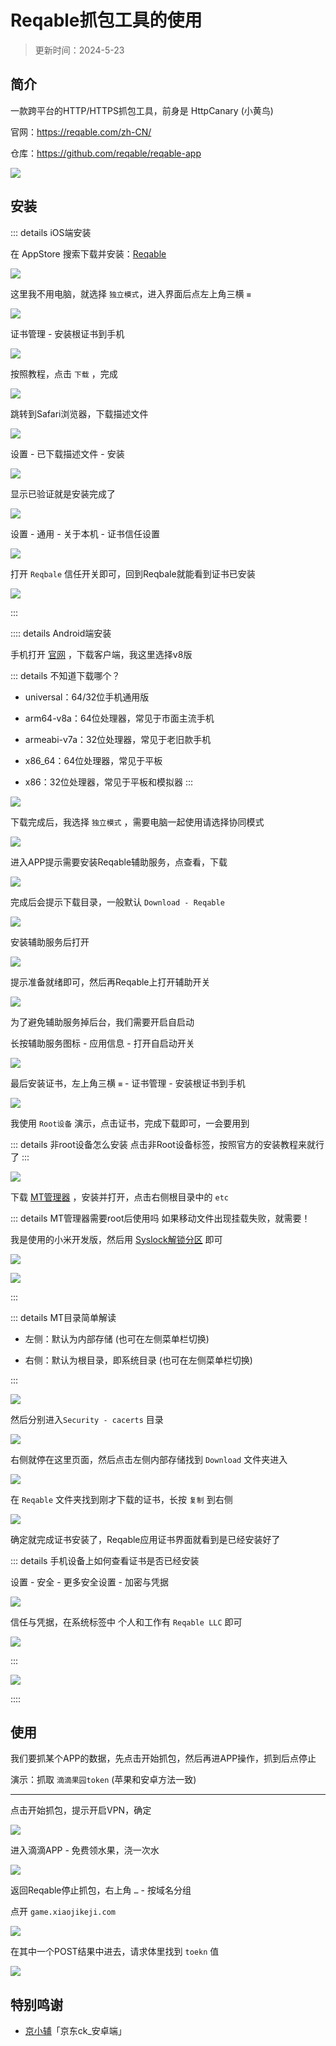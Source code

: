 # Reqable抓包工具的使用

> 更新时间：2024-5-23


## 简介

一款跨平台的HTTP/HTTPS抓包工具，前身是 HttpCanary (小黄鸟)

官网：https://reqable.com/zh-CN/

仓库：https://github.com/reqable/reqable-app

![](https://img.viptv.work/viptv/reqable/reqable-01.png)





## 安装


::: details iOS端安装

在 AppStore 搜索下载并安装：[Reqable](https://apps.apple.com/cn/app/id6473166828)

![](https://img.viptv.work/viptv/reqable/ios/ios-01.png)

这里我不用电脑，就选择 `独立模式`，进入界面后点左上角三横 `≡`

![](https://img.viptv.work/viptv/reqable/ios/ios-02.png)

证书管理 - 安装根证书到手机

![](https://img.viptv.work/viptv/reqable/ios/ios-03.png)

按照教程，点击 `下载` ，完成

![](https://img.viptv.work/viptv/reqable/ios/ios-04.png)

跳转到Safari浏览器，下载描述文件

![](https://img.viptv.work/viptv/reqable/ios/ios-05.png)

设置 - 已下载描述文件 - 安装

![](https://img.viptv.work/viptv/reqable/ios/ios-06.png)

显示已验证就是安装完成了

![](https://img.viptv.work/viptv/reqable/ios/ios-07.png)

设置 - 通用 - 关于本机 - 证书信任设置

![](https://img.viptv.work/viptv/reqable/ios/ios-08.png)

打开 `Reqbale` 信任开关即可，回到Reqbale就能看到证书已安装

![](https://img.viptv.work/viptv/reqable/ios/ios-09.png)

:::



:::: details Android端安装

手机打开 [官网](https://reqable.com/zh-CN/) ，下载客户端，我这里选择v8版

::: details 不知道下载哪个？

* universal：64/32位手机通用版

* arm64-v8a：64位处理器，常见于市面主流手机

* armeabi-v7a：32位处理器，常见于老旧款手机

* x86_64：64位处理器，常见于平板

* x86：32位处理器，常见于平板和模拟器
:::

![](https://img.viptv.work/viptv/reqable/android/android-01.png)

下载完成后，我选择 `独立模式` ，需要电脑一起使用请选择协同模式

![](https://img.viptv.work/viptv/reqable/android/android-02.png)

进入APP提示需要安装Reqable辅助服务，点查看，下载

![](https://img.viptv.work/viptv/reqable/android/android-03.png)

完成后会提示下载目录，一般默认 `Download - Reqable`

![](https://img.viptv.work/viptv/reqable/android/android-04.png)

安装辅助服务后打开

![](https://img.viptv.work/viptv/reqable/android/android-05.png)

提示准备就绪即可，然后再Reqable上打开辅助开关

![](https://img.viptv.work/viptv/reqable/android/android-06.png)

为了避免辅助服务掉后台，我们需要开启自启动

长按辅助服务图标 - 应用信息 - 打开自启动开关

![](https://img.viptv.work/viptv/reqable/android/android-07.png)

最后安装证书，左上角三横 `≡` - 证书管理 - 安装根证书到手机

![](https://img.viptv.work/viptv/reqable/android/android-08.png)

我使用 `Root设备` 演示，点击证书，完成下载即可，一会要用到

::: details 非root设备怎么安装
点击非Root设备标签，按照官方的安装教程来就行了
:::

![](https://img.viptv.work/viptv/reqable/android/android-09.png)

下载 [MT管理器](https://mt2.cn/) ，安装并打开，点击右侧根目录中的 `etc`

::: details MT管理器需要root后使用吗
如果移动文件出现挂载失败，就需要！

我是使用的小米开发版，然后用 [Syslock解锁分区](https://dzp.lanzouj.com/ioB9Npn6xtg) 即可

![](https://img.viptv.work/viptv/reqable/android/android-10.png)

![](https://img.viptv.work/viptv/reqable/android/android-11.png)

:::

::: details MT目录简单解读

* 左侧：默认为内部存储 (也可在左侧菜单栏切换)

* 右侧：默认为根目录，即系统目录 (也可在左侧菜单栏切换)

:::

![](https://img.viptv.work/viptv/reqable/android/android-12.png)

然后分别进入`Security - cacerts` 目录

![](https://img.viptv.work/viptv/reqable/android/android-13.png)

右侧就停在这里页面，然后点击左侧内部存储找到 `Download` 文件夹进入

![](https://img.viptv.work/viptv/reqable/android/android-14.png)

在 `Reqable` 文件夹找到刚才下载的证书，长按 `复制` 到右侧

![](https://img.viptv.work/viptv/reqable/android/android-15.png)

确定就完成证书安装了，Reqable应用证书界面就看到是已经安装好了

::: details 手机设备上如何查看证书是否已经安装

设置 - 安全 - 更多安全设置 - 加密与凭据

![](https://img.viptv.work/viptv/reqable/android/android-17.png)

信任与凭据，在系统标签中 个人和工作有 `Reqable LLC` 即可

![](https://img.viptv.work/viptv/reqable/android/android-18.png)

:::


![](https://img.viptv.work/viptv/reqable/android/android-16.png)


::::







## 使用


我们要抓某个APP的数据，先点击开始抓包，然后再进APP操作，抓到后点停止


演示：抓取 `滴滴果园token` (苹果和安卓方法一致)

---

点击开始抓包，提示开启VPN，确定

![](https://img.viptv.work/viptv/reqable/reqable-02.png)

进入滴滴APP - 免费领水果，浇一次水

![](https://img.viptv.work/viptv/reqable/reqable-03.png)


返回Reqable停止抓包，右上角 `…` - 按域名分组

点开 `game.xiaojikeji.com` 

![](https://img.viptv.work/viptv/reqable/reqable-04.png)

在其中一个POST结果中进去，请求体里找到 `toekn` 值

![](https://img.viptv.work/viptv/reqable/reqable-05.png)





## 特别鸣谢


* [京小辅](https://mp.weixin.qq.com/s/iAuW6if4o_P9wfR1h2pfeg)「京东ck_安卓端」


